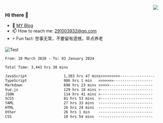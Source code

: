 <img align='right' src='https://github-readme-stats.vercel.app/api?username=niaogege&show_icons=true&theme=radical'/>

### Hi there 👋

- 🌱 [MY Blog](https://bythewayer.com/)
- 📫 How to reach me: 291003932@qq.com
- ⚡ Fun fact:  世事无常，不要留有遗憾，早点养老

![Test](https://github-readme-stats.vercel.app/api/top-langs/?username=niaogege&layout=compact)

<!--START_SECTION:waka-->

```txt
From: 10 March 2020 - To: 03 January 2024

Total Time: 3,443 hrs 38 mins

JavaScript                 1,303 hrs 47 mins>>>>>>>>>----------------   37.86 %
TypeScript                 986 hrs 1 min   >>>>>>>------------------   28.63 %
Markdown                   698 hrs 23 mins >>>>>--------------------   20.28 %
Vue.js                     129 hrs 18 mins >------------------------   03.75 %
JSON                       114 hrs 41 mins >------------------------   03.33 %
SCSS                       81 hrs 53 mins  >------------------------   02.38 %
YAML                       27 hrs 33 mins  -------------------------   00.80 %
HTML                       26 hrs 24 mins  -------------------------   00.77 %
Other                      26 hrs 1 min    -------------------------   00.76 %
CSS                        10 hrs 54 mins  -------------------------   00.32 %
```

<!--END_SECTION:waka-->
